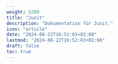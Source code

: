 ```yaml
---
weight: 5200
title: "Junit"
description: "Dokumentation für Junit."
icon: "article"
date: "2024-08-22T16:52:03+02:00"
lastmod: "2024-08-22T16:52:03+02:00"
draft: false
toc: true
---
```

